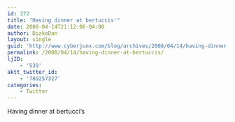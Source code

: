 ```yaml
---
id: 372
title: "Having dinner at bertuccis'"
date: 2008-04-14T21:12:06-04:00
author: DizkoDan
layout: single
guid: 'http://www.cyberjunx.com/blog/archives/2008/04/14/having-dinner-at-bertuccis/'
permalink: /2008/04/14/having-dinner-at-bertuccis/
ljID:
    - '539'
aktt_twitter_id:
    - '789257327'
categories:
    - Twitter
---
```


Having dinner at bertucci’s